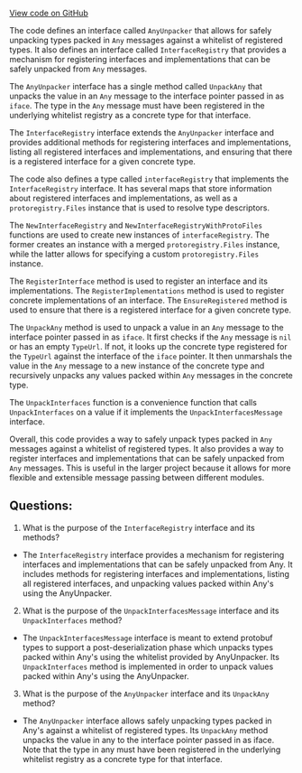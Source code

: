 [View code on GitHub](https://github.com/cosmos/cosmos-sdk/blob/main/codec/types/interface_registry.go)

The code defines an interface called `AnyUnpacker` that allows for safely unpacking types packed in `Any` messages against a whitelist of registered types. It also defines an interface called `InterfaceRegistry` that provides a mechanism for registering interfaces and implementations that can be safely unpacked from `Any` messages. 

The `AnyUnpacker` interface has a single method called `UnpackAny` that unpacks the value in an `Any` message to the interface pointer passed in as `iface`. The type in the `Any` message must have been registered in the underlying whitelist registry as a concrete type for that interface. 

The `InterfaceRegistry` interface extends the `AnyUnpacker` interface and provides additional methods for registering interfaces and implementations, listing all registered interfaces and implementations, and ensuring that there is a registered interface for a given concrete type. 

The code also defines a type called `interfaceRegistry` that implements the `InterfaceRegistry` interface. It has several maps that store information about registered interfaces and implementations, as well as a `protoregistry.Files` instance that is used to resolve type descriptors. 

The `NewInterfaceRegistry` and `NewInterfaceRegistryWithProtoFiles` functions are used to create new instances of `interfaceRegistry`. The former creates an instance with a merged `protoregistry.Files` instance, while the latter allows for specifying a custom `protoregistry.Files` instance. 

The `RegisterInterface` method is used to register an interface and its implementations. The `RegisterImplementations` method is used to register concrete implementations of an interface. The `EnsureRegistered` method is used to ensure that there is a registered interface for a given concrete type. 

The `UnpackAny` method is used to unpack a value in an `Any` message to the interface pointer passed in as `iface`. It first checks if the `Any` message is `nil` or has an empty `TypeUrl`. If not, it looks up the concrete type registered for the `TypeUrl` against the interface of the `iface` pointer. It then unmarshals the value in the `Any` message to a new instance of the concrete type and recursively unpacks any values packed within `Any` messages in the concrete type. 

The `UnpackInterfaces` function is a convenience function that calls `UnpackInterfaces` on a value if it implements the `UnpackInterfacesMessage` interface. 

Overall, this code provides a way to safely unpack types packed in `Any` messages against a whitelist of registered types. It also provides a way to register interfaces and implementations that can be safely unpacked from `Any` messages. This is useful in the larger project because it allows for more flexible and extensible message passing between different modules.
## Questions: 
 1. What is the purpose of the `InterfaceRegistry` interface and its methods?
- The `InterfaceRegistry` interface provides a mechanism for registering interfaces and implementations that can be safely unpacked from Any. It includes methods for registering interfaces and implementations, listing all registered interfaces, and unpacking values packed within Any's using the AnyUnpacker.

2. What is the purpose of the `UnpackInterfacesMessage` interface and its `UnpackInterfaces` method?
- The `UnpackInterfacesMessage` interface is meant to extend protobuf types to support a post-deserialization phase which unpacks types packed within Any's using the whitelist provided by AnyUnpacker. Its `UnpackInterfaces` method is implemented in order to unpack values packed within Any's using the AnyUnpacker.

3. What is the purpose of the `AnyUnpacker` interface and its `UnpackAny` method?
- The `AnyUnpacker` interface allows safely unpacking types packed in Any's against a whitelist of registered types. Its `UnpackAny` method unpacks the value in any to the interface pointer passed in as iface. Note that the type in any must have been registered in the underlying whitelist registry as a concrete type for that interface.